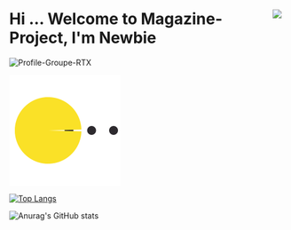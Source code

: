 <h1>Hi <img src="https://github.com/TheDudeThatCode/TheDudeThatCode/blob/master/Assets/Hi.gif" width="29px" align="right">... Welcome to Magazine-Project,
 I'm Newbie</h1> 


![Profile-Groupe-RTX](https://user-images.githubusercontent.com/85942162/145808895-42edd2a1-5b91-431f-9042-7599917b7575.jpg)


<img align="center" src="https://raw.githubusercontent.com/Aniket965/Aniket965/master/pacman.svg?sanitize=true" width="200" height="200">


[![Top Langs](https://github-readme-stats.vercel.app/api/top-langs/?username=cbendot&layout=compact&theme=dracula)](https://github.com/Plankton00/Plankton00)


![Anurag's GitHub stats](https://github-readme-stats.vercel.app/api?username=Plankton86&show_icons=true&theme=radical)
